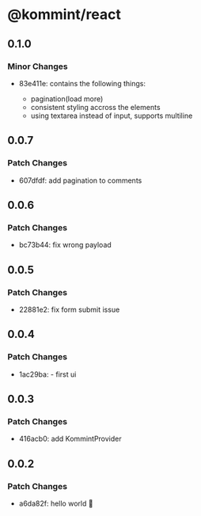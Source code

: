 # @kommint/react

## 0.1.0

### Minor Changes

- 83e411e: contains the following things:

  - pagination(load more)
  - consistent styling accross the elements
  - using textarea instead of input, supports multiline

## 0.0.7

### Patch Changes

- 607dfdf: add pagination to comments

## 0.0.6

### Patch Changes

- bc73b44: fix wrong payload

## 0.0.5

### Patch Changes

- 22881e2: fix form submit issue

## 0.0.4

### Patch Changes

- 1ac29ba: - first ui

## 0.0.3

### Patch Changes

- 416acb0: add KommintProvider

## 0.0.2

### Patch Changes

- a6da82f: hello world 🚀
